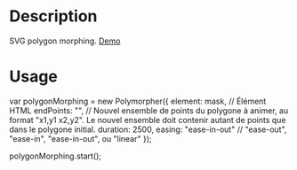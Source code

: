 Description
==================
SVG polygon morphing.
[Demo](https://jsfiddle.net/jstze2vu/2/)


Usage
==================

var polygonMorphing = new Polymorpher({
    element: mask, // Élément HTML
    endPoints: "", // Nouvel ensemble de points du polygone à animer, au format "x1,y1 x2,y2". Le nouvel ensemble doit contenir autant de points que dans le polygone initial.
    duration: 2500, 
    easing: "ease-in-out" // "ease-out", "ease-in", "ease-in-out", ou "linear"
});
	
polygonMorphing.start();